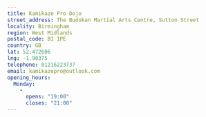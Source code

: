 ```yaml
---
title: Kamikaze Pro Dojo
street_address: The Budokan Martial Arts Centre, Sutton Street
locality: Birmingham
region: West Midlands
postal_code: B1 1PE
country: GB
lat: 52.472606
lng: -1.90375
telephone: 01216223737
email: kamikazepro@outlook.com
opening_hours:
  Monday:
    -
      opens: "19:00"
      closes: "21:00"
---
```

